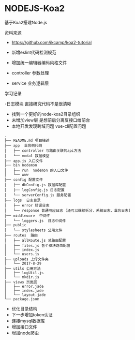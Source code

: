 # NODEJS-Koa2
基于Koa2搭建Node.js

资料来源
- https://github.com/ikcamp/koa2-tutorial
- 新增eslint代码检测规范
- 增加统一编辑器编码风格文件


- controller 参数处理
- service 业务逻辑层

学习记录

-日志模块 直接研究代码不是很清晰
- 找到一个更好的node-koa2目录组织
- 未增加view层 是想前后分离反接口给前台
- 本地开发发现跨域问题 vue-cli配置问题

```
.
├── README.md 项目描述
├── app  业务侧代码
│   ├── controller 与路由关联的api方法
│   └── modal 数据模型
├── app.js 入口文件
├── bin nodemon
│   ├── run  nodemon 的入口文件
│   └── www
├── config 配置文件
│   ├── dbConfig.js 数据库配置
│   ├── logConfig.js 日志配置 
│   └── serverConfig.js 服务配置
├── logs  日志目录
│   ├── error 错误日志
│   └── response 普通响应日志 (还可以继续拆分，系统日志，业务日志)
├── middleware  中间件
│   └── loggers.js  日志中间件
├── public
│   └── stylesheets 公用文件
├── routes  路由
│   ├── allRoute.js 总路由配置
│   ├── files.js 各个模块路由配置
│   ├── index.js
│   └── users.js
├── uploads 上传文件夹
│   └── 2017-8-29
├── utils 公用方法
│   ├── logUtil.js 
│   └── mkdir.js
├── views 页面层
│   ├── error.jade
│   ├── index.jade
│   └── layout.jade
└── package.json 
```

- 优化目录结构
- 下一步增加token认证
- 连接mysql数据库
- 增加接口文件
- 增加node爬虫

